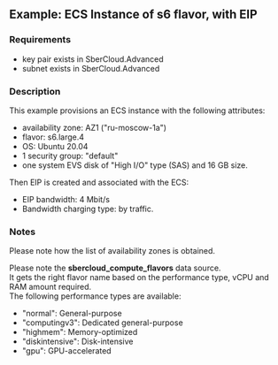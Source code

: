 ## Example: ECS Instance of s6 flavor, with EIP

### Requirements

- key pair exists in SberCloud.Advanced
- subnet exists in SberCloud.Advanced

### Description

This example provisions an ECS instance with the following attributes:
- availability zone: AZ1 ("ru-moscow-1a")
- flavor: s6.large.4
- OS: Ubuntu 20.04
- 1 security group: "default"
- one system EVS disk of "High I/O" type (SAS) and 16 GB size. 

Then EIP is created and associated with the ECS:
- EIP bandwidth: 4 Mbit/s
- Bandwidth charging type: by traffic.  

### Notes

Please note how the list of availability zones is obtained.

Please note the **sbercloud_compute_flavors** data source.  
It gets the right flavor name based on the performance type, vCPU and RAM amount required.  
The following performance types are available:
- "normal": General-purpose
- "computingv3": Dedicated general-purpose
- "highmem": Memory-optimized
- "diskintensive": Disk-intensive
- "gpu": GPU-accelerated

